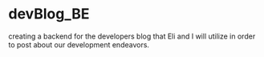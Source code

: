 # devBlog_BE
creating a backend for the developers blog that Eli and I will utilize in order to post about our development endeavors.
